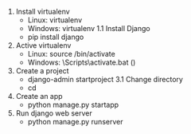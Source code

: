1. Install virtualenv
    * Linux: virtualenv <venvname>
    * Windows: virtualenv <venvname>
1.1 Install Django
    * pip install django    
2. Active virtualenv
    * Linux: source <venvname>/bin/activate
    * Windows: <venvname>\Scripts\activate.bat
    (<venvname>)
3. Create a project
    * django-admin startproject <projectname>
3.1 Change directory
    * cd <projectname>
4. Create an app
    * python manage.py startapp <appname>
5. Run django web server
    * python manage.py runserver
